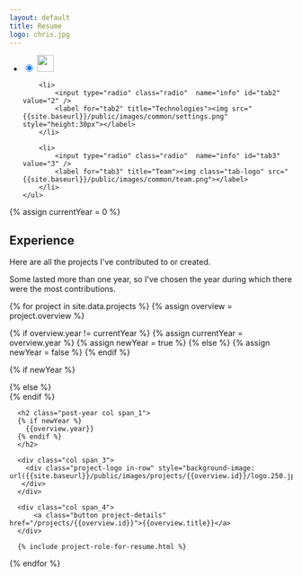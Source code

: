 ```yaml
---
layout: default
title: Resume
logo: chris.jpg
---
```


<div class="highlight resume-tools">
     <ul class="tabs">
        <li>
            <input type="radio" class="radio"  name="info" id="tab1" value="1" checked />
            <label for="tab1" title="Roles/dates"><img src="{{site.baseurl}}/public/images/common/me.png" style="height:30px"></label>
        </li>

        <li>
            <input type="radio" class="radio"  name="info" id="tab2" value="2" />
            <label for="tab2" title="Technologies"><img src="{{site.baseurl}}/public/images/common/settings.png" style="height:30px"></label>
        </li>

        <li>
            <input type="radio" class="radio"  name="info" id="tab3" value="3" />
            <label for="tab3" title="Team"><img class="tab-logo" src="{{site.baseurl}}/public/images/common/team.png"></label>
        </li>
    </ul>
</div>

{% assign currentYear = 0 %}

<section class="archive">

<div class="bundle row gutters fadeInDown animated">
<h2>Experience</h2>

<p>
Here are all the projects I've contributed to or created.
</p>
<p>
Some lasted more than one year, so I've chosen the year during which there were the most contributions.
</p>
</div>

{% for project in site.data.projects %}
{% assign overview = project.overview %}

{% if overview.year != currentYear %}
  {% assign currentYear = overview.year %}
  {% assign newYear = true %}
{% else %}
  {% assign newYear = false %}
{% endif %}

{% if newYear %}
<div class="bundle row gutters fadeInDown animated">
{% else %}
<div class="bundle-content row gutters fadeInDown animated">
{% endif %}

  <div class="project col span_12">

      <h2 class="post-year col span_1">
      {% if newYear %}
        {{overview.year}}
      {% endif %}
      </h2>

      <div class="col span_3">
        <div class="project-logo in-row" style="background-image: url({{site.baseurl}}/public/images/projects/{{overview.id}}/logo.250.jpg);">
       </div>
      </div>

      <div class="col span_4">
          <a class="button project-details" href="/projects/{{overview.id}}">{{overview.title}}</a>
      </div>

      {% include project-role-for-resume.html %}

  </div>
</div>


{% endfor %}


</section>

